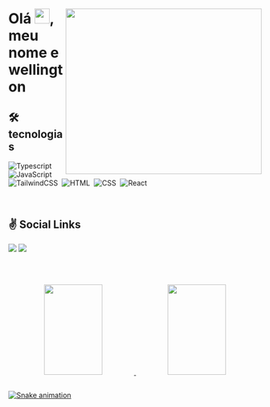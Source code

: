 <div laign="center">
<img align="right" width="390em" height="330em"  src="https://64.media.tumblr.com/4da998fa345d2c148fc92dedff9a8b65/83096ff748c57324-49/s2048x3072/fc883f870d53e6333aebd2e940f504056a1c418e.gifv"/>
<h1 align="left">Olá <img src="https://raw.githubusercontent.com/kaueMarques/kaueMarques/master/hi.gif" height="30px" width="30px">, meu nome e wellington</h1>

 

## 🛠️ tecnologias
![Typescript](https://img.shields.io/badge/TypeScript-007ACC?style=for-the-badge&logo=typescript&logoColor=white)
![JavaScript](https://img.shields.io/badge/JavaScript-F7DF1E?style=for-the-badge&logo=javascript&logoColor=black)&nbsp;
![TailwindCSS](https://img.shields.io/badge/tailwindcss-%2338B2AC.svg?style=for-the-badge&logo=tailwind-css&logoColor=white)&nbsp;
![HTML](https://img.shields.io/badge/HTML-E34F26?style=for-the-badge&logo=html5&logoColor=white)&nbsp;
![CSS](https://img.shields.io/badge/CSS-1572B6?&style=for-the-badge&logo=css3&logoColor=white)&nbsp;
![React](https://img.shields.io/badge/React-20232A?style=for-the-badge&logo=react&logoColor=61DAFB)&nbsp;



<br>

 ## ✌️ Social Links
 
 <div> 
 <a href="https://discord.gg/tS6kf4WU" target="_blank"><img src="https://img.shields.io/badge/Discord-7289DA?style=for-the-badge&logo=discord&logoColor=white" target="_blank"></a> 
  <a href="https://www.linkedin.com/in/wellington-queiroz-097554202" target="_blank"><img src="https://img.shields.io/badge/-LinkedIn-%230077B5?style=for-the-badge&logo=linkedin&logoColor=white" target="_blank"></a> 
 
</div>

<br><br>

<div align="center">
  <a href="https://github.com/wellington-dev">
  <img width="48%" height="180em" src="https://github-readme-stats.vercel.app/api?username=wellington-dev&show_icons=true&theme=radical&include_all_commits=true&count_private=false"/>
  <img width="48%" height="180em" src="https://github-readme-stats.vercel.app/api/top-langs/?username=wellington-dev&layout=compact&langs_count=5&theme=radical"/>
</div>
 
 ##
 
![Snake animation](https://github.com/wellington-dev/wellington-dev/blob/output/github-contribution-grid-snake.svg)      
 </div>
  

